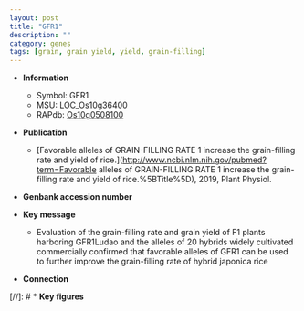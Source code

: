 ```yaml
---
layout: post
title: "GFR1"
description: ""
category: genes
tags: [grain, grain yield, yield, grain-filling]
---
```


* **Information**  
    + Symbol: GFR1  
    + MSU: [LOC_Os10g36400](http://rice.plantbiology.msu.edu/cgi-bin/ORF_infopage.cgi?orf=LOC_Os10g36400)  
    + RAPdb: [Os10g0508100](http://rapdb.dna.affrc.go.jp/viewer/gbrowse_details/irgsp1?name=Os10g0508100)  

* **Publication**  
    + [Favorable alleles of GRAIN-FILLING RATE 1 increase the grain-filling rate and yield of rice.](http://www.ncbi.nlm.nih.gov/pubmed?term=Favorable alleles of GRAIN-FILLING RATE 1 increase the grain-filling rate and yield of rice.%5BTitle%5D), 2019, Plant Physiol.

* **Genbank accession number**  

* **Key message**  
    + Evaluation of the grain-filling rate and grain yield of F1 plants harboring GFR1Ludao and the alleles of 20 hybrids widely cultivated commercially confirmed that favorable alleles of GFR1 can be used to further improve the grain-filling rate of hybrid japonica rice

* **Connection**  

[//]: # * **Key figures**  


